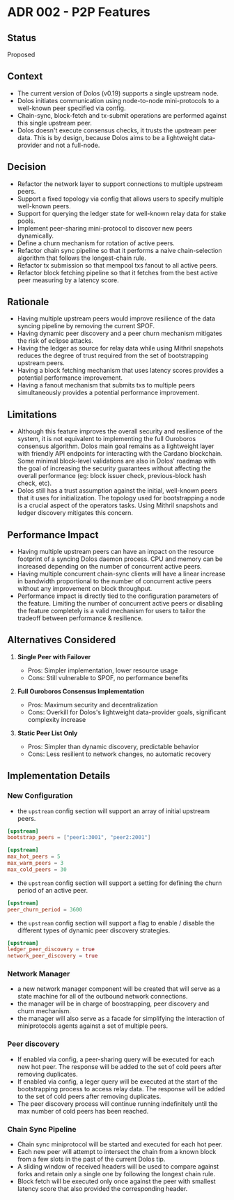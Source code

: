 # ADR 002 - P2P Features

## Status

Proposed

## Context

- The current version of Dolos (v0.19) supports a single upstream node.
- Dolos initiates communication using node-to-node mini-protocols to a well-known peer specified via config.
- Chain-sync, block-fetch and tx-submit operations are performed against this single upstream peer.
- Dolos doesn't execute consensus checks, it trusts the upstream peer data. This is by design, because Dolos aims to be a lightweight data-provider and not a full-node.

## Decision

- Refactor the network layer to support connections to multiple upstream peers.
- Support a fixed topology via config that allows users to specify multiple well-known peers.
- Support for querying the ledger state for well-known relay data for stake pools.
- Implement peer-sharing mini-protocol to discover new peers dynamically.
- Define a churn mechanism for rotation of active peers.
- Refactor chain sync pipeline so that it performs a naive chain-selection algorithm that follows the longest-chain rule.
- Refactor tx submission so that mempool txs fanout to all active peers.
- Refactor block fetching pipeline so that it fetches from the best active peer measuring by a latency score.

## Rationale

- Having multiple upstream peers would improve resilience of the data syncing pipeline by removing the current SPOF.
- Having dynamic peer discovery and a peer churn mechanism mitigates the risk of eclipse attacks.
- Having the ledger as source for relay data while using Mithril snapshots reduces the degree of trust required from the set of bootstrapping upstream peers.
- Having a block fetching mechanism that uses latency scores provides a potential performance improvement.
- Having a fanout mechanism that submits txs to multiple peers simultaneously provides a potential performance improvement.

## Limitations

- Although this feature improves the overall security and resilience of the system, it is not equivalent to implementing the full Ouroboros consensus algorithm. Dolos main goal remains as a lightweight layer with friendly API endpoints for interacting with the Cardano blockchain. Some minimal block-level validations are also in Dolos' roadmap with the goal of increasing the security guarantees without affecting the overall performance (eg: block issuer check, previous-block hash check, etc).
- Dolos still has a trust assumption against the initial, well-known peers that it uses for initialization. The topology used for bootstrapping a node is a crucial aspect of the operators tasks. Using Mithril snapshots and ledger discovery mitigates this concern.

## Performance Impact

- Having multiple upstream peers can have an impact on the resource footprint of a syncing Dolos daemon process. CPU and memory can be increased depending on the number of concurrent active peers.
- Having multiple concurrent chain-sync clients will have a linear increase in bandwidth proportional to the number of concurrent active peers without any improvement on block throughput.
- Performance impact is directly tied to the configuration parameters of the feature. Limiting the number of concurrent active peers or disabling the feature completely is a valid mechanism for users to tailor the tradeoff between performance & resilience.

## Alternatives Considered

1. **Single Peer with Failover**
   - Pros: Simpler implementation, lower resource usage
   - Cons: Still vulnerable to SPOF, no performance benefits

2. **Full Ouroboros Consensus Implementation**
   - Pros: Maximum security and decentralization
   - Cons: Overkill for Dolos's lightweight data-provider goals, significant complexity increase

3. **Static Peer List Only**
   - Pros: Simpler than dynamic discovery, predictable behavior
   - Cons: Less resilient to network changes, no automatic recovery

## Implementation Details

### New Configuration

- the `upstream` config section will support an array of initial upstream peers.

```toml
[upstream]
bootstrap_peers = ["peer1:3001", "peer2:2001"]
```

```toml
[upstream]
max_hot_peers = 5
max_warm_peers = 3
max_cold_peers = 30
```

- the `upstream` config section will support a setting for defining the churn period of an active peer.

```toml
[upstream]
peer_churn_period = 3600
```

- the `upstream` config section will support a flag to enable / disable the different types of dynamic peer discovery strategies.

```toml
[upstream]
ledger_peer_discovery = true
network_peer_discovery = true
```

### Network Manager

- a new network manager component will be created that will serve as a state machine for all of the outbound network connections.
- the manager will be in charge of boostrapping, peer discovery and churn mechanism.
- the manager will also serve as a facade for simplifying the interaction of miniprotocols agents against a set of multiple peers.

### Peer discovery

- If enabled via config, a peer-sharing query will be executed for each new hot peer. The response will be added to the set of cold peers after removing duplicates.
- If enabled via config, a leger query will be executed at the start of the bootstrapping process to access relay data.  The response will be added to the set of cold peers after removing duplicates.
- The peer discovery process will continue running indefinitely until the max number of cold peers has been reached.

### Chain Sync Pipeline

- Chain sync miniprotocol will be started and executed for each hot peer.
- Each new peer will attempt to intersect the chain from a known block from a few slots in the past of the current Dolos tip.
- A sliding window of received headers will be used to compare against forks and retain only a single one by following the longest chain rule.
- Block fetch will be executed only once against the peer with smallest latency score that also provided the corresponding header.

